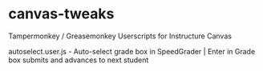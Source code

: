 # canvas-tweaks
Tampermonkey / Greasemonkey Userscripts for Instructure Canvas

autoselect.user.js - Auto-select grade box in SpeedGrader | Enter in Grade box submits and advances to next student
